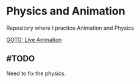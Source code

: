# Physics and Animation
Repository where I practice Animation and Physics

[GOTO: Live Animation](https://crypticcalamari.github.io/Physics_and_Animation/)

#TODO
-----
Need to fix the physics.
